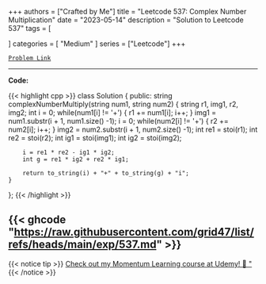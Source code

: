
+++
authors = ["Crafted by Me"]
title = "Leetcode 537: Complex Number Multiplication"
date = "2023-05-14"
description = "Solution to Leetcode 537"
tags = [
    
]
categories = [
    "Medium"
]
series = ["Leetcode"]
+++



[`Problem Link`](https://leetcode.com/problems/complex-number-multiplication/description/)

---

**Code:**

{{< highlight cpp >}}
class Solution {
public:
    string complexNumberMultiply(string num1, string num2) {
        string r1, img1, r2, img2;
        int i = 0;
        while(num1[i] != '+') {
            r1 += num1[i];
            i++;
        }
        img1 = num1.substr(i + 1, num1.size() -1);
        i = 0;
        while(num2[i] != '+') {
            r2 += num2[i];
            i++;
        }
        img2 = num2.substr(i + 1, num2.size() -1);
        int re1 = stoi(r1);
        int re2 = stoi(r2);
        int ig1 = stoi(img1);
        int ig2 = stoi(img2);

        i = re1 * re2 - ig1 * ig2;
        int g = re1 * ig2 + re2 * ig1;

        return to_string(i) + "+" + to_string(g) + "i";
    }
};
{{< /highlight >}}

{{< ghcode "https://raw.githubusercontent.com/grid47/list/refs/heads/main/exp/537.md" >}}
---


{{< notice tip >}}
[Check out my Momentum Learning course at Udemy! 🚀 "](https://www.udemy.com/course/blind-75-the-data-structures-and-algorithms-essentials/)
{{< /notice >}}

